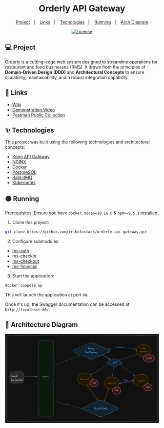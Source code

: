 <h1 align="center">Orderly API Gateway</h1>

<p align="center">
  <a href="#-project">Project</a>&nbsp;&nbsp;&nbsp;|&nbsp;&nbsp;&nbsp;
   <a href="#-project">Links</a>&nbsp;&nbsp;&nbsp;|&nbsp;&nbsp;&nbsp;
  <a href="#-technologies">Tecnologies</a>&nbsp;&nbsp;&nbsp;|&nbsp;&nbsp;&nbsp;
  <a href="#-running">Running</a>&nbsp;&nbsp;&nbsp;|&nbsp;&nbsp;&nbsp;
  <a href="#-diagram">Arch Diagram</a>
</p>

<p align="center">
  <a href="#-license">
    <img alt="License" src="https://img.shields.io/static/v1?label=license&message=MIT&color=ed2945&labelColor=000000">
  </a>
</p>

## 💻 Project


Orderly is a cutting-edge web system designed to streamline operations for restaurant and food businesses (RMS). It draws from the principles of **Domain-Driven Design (DDD)** and **Architectural Concepts** to ensure scalability, maintainability, and a robust integration capability.

## 🔗 Links

- [Wiki](https://github.com/tribofustack/orderly-api-gateway/wiki)
- [Demonstration Video]()
- [Postman Public Collection](https://documenter.getpostman.com/view/13574011/2s9YsM8WDL)

## ✨ Technologies

This project was built using the following technologies and architectural concepts:

- [Kong API Gateway](https://konghq.com/)
- [NGINX](https://www.nginx.com/)
- [Docker](https://www.docker.com/)
- [PostgreSQL](https://www.postgresql.org/)
- [RabbitMQ](https://rabbitmq.com/)
- [Kubernetes](<https://kubernetes.io/>)


## 🟢 Running

Prerequisites: Ensure you have `docker`, `node>=18.16.0` & `npm>=9.5.1` installed.

1. Clone this project:

```sh
git clone https://github.com/tribofustack/orderly-api-gateway.git
```

2. Configure submodules:
  - [ms-auth](<https://github.com/tribofustack/ms-auth.git>)
  - [ms-checkin](<https://github.com/tribofustack/ms-checkin.git>)
  - [ms-checkout](<https://github.com/tribofustack/ms-checkout.git>)
  - [ms-financial](<https://github.com/tribofustack/ms-financial.git>)

3. Start the application:

```sh
docker compose up
```

This will launch the application at port `80`.

Once it's up, the Swagger documentation can be accessed at `http://localhost:80/`.

## 📌 Architecture Diagram

<div align="center">
  <img src="./assets/arch.png" alt="ER Diagram" />
</div>

<br>